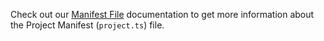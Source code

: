 Check out our [Manifest File](../../build/manifest/chain-specific/cosmos.md) documentation to get more information about the Project Manifest (`project.ts`) file.
